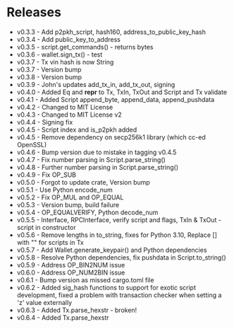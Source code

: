 # Releases
* v0.3.3 - Add p2pkh_script, hash160, address_to_public_key_hash
* v0.3.4 - Add public_key_to_address
* v0.3.5 - script.get_commands() - returns bytes
* v0.3.6 - wallet.sign_tx() - test
* v0.3.7 - Tx vin hash is now String
* v0.3.7 - Version bump
* v0.3.8 - Version bump
* v0.3.9 - John's updates add_tx_in, add_tx_out, signing
* v0.4.0 - Added Eq and __repr__ to Tx, TxIn, TxOut and Script and Tx validate
* v0.4.1 - Added Script append_byte, append_data, append_pushdata
* v0.4.2 - Changed to MIT License
* v0.4.3 - Changed to MIT License v2
* v0.4.4 - Signing fix
* v0.4.5 - Script index and is_p2pkh added
* v0.4.5 - Remove dependency on secp256k1 library (which cc-ed OpenSSL)
* v0.4.6 - Bump version due to mistake in tagging v0.4.5
* v0.4.7 - Fix number parsing in Script.parse_string()
* v0.4.8 - Further number parsing in Script.parse_string()
* v0.4.9 - Fix OP_SUB
* v0.5.0 - Forgot to update crate, Version bump
* v0.5.1 - Use Python encode_num
* v0.5.2 - Fix OP_MUL and OP_EQUAL
* v0.5.3 - Version bump, build failure
* v0.5.4 - OP_EQUALVERIFY, Python decode_num
* v0.5.5 - Interface, RPCInterface, verify script and flags, TxIn & TxOut - script in constructor
* v0.5.6 - Remove lengths in to_string, fixes for Python 3.10, Replace [] with "" for scripts in Tx
* v0.5.7 - Add Wallet.generate_keypair() and Python dependencies
* v0.5.8 - Resolve Python dependencies, fix pushdata in Script.to_string()
* v0.5.9 - Address OP_BIN2NUM issue
* v0.6.0 - Address OP_NUM2BIN issue
* v0.6.1 - Bump version as missed cargo.toml file
* v0.6.2 - Added sig_hash functions to support for exotic script development, fixed a problem with transaction checker when setting a 'z' value externally
* v0.6.3 - Added Tx.parse_hexstr - broken!
* v0.6.4 - Added Tx.parse_hexstr